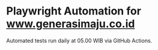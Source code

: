 # Playwright Automation for www.generasimaju.co.id

Automated tests run daily at 05.00 WIB via GitHub Actions.